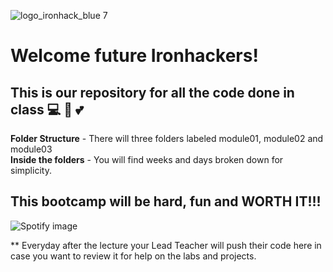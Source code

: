 ![logo_ironhack_blue 7](https://user-images.githubusercontent.com/23629340/40541063-a07a0a8a-601a-11e8-91b5-2f13e4e6b441.png)

# Welcome future Ironhackers!

## This is our repository for all the code done in class 💻 💪 💕

**Folder Structure** - There will three folders labeled module01, module02 and module03
<br>
**Inside the folders** - You will find weeks and days broken down for simplicity.

## This bootcamp will be hard, fun and WORTH IT!!!

![Spotify image](https://media2.giphy.com/media/3o6oztoQJhfqh93jCE/giphy.gif?cid=ecf05e471qrmiigw1t8kmo7krnqnpxmj9f2yzx5d8rkqn5oh&ep=v1_gifs_related&rid=giphy.gif&ct=g)

\*\* Everyday after the lecture your Lead Teacher will push their code here in case you want to review it for help on the labs and projects.

